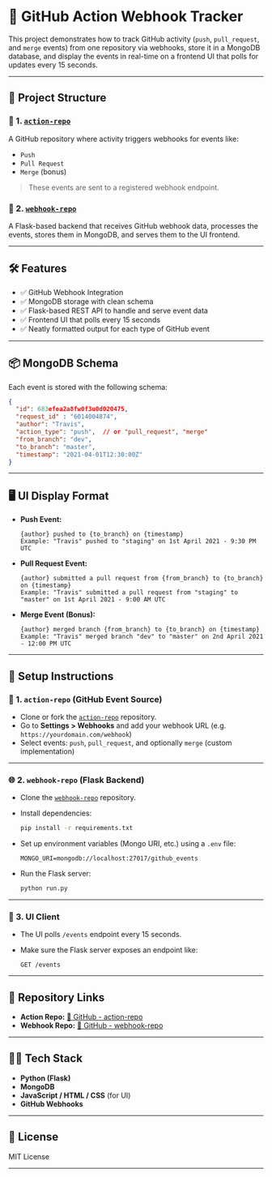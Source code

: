 # 🚀 GitHub Action Webhook Tracker

This project demonstrates how to track GitHub activity (`push`, `pull_request`, and `merge` events) from one repository via webhooks, store it in a MongoDB database, and display the events in real-time on a frontend UI that polls for updates every 15 seconds.

---

## 🧩 Project Structure

### 📁 1. [`action-repo`](https://github.com/shubham3451/action-repo/)

A GitHub repository where activity triggers webhooks for events like:

* `Push`
* `Pull Request`
* `Merge` (bonus)

> These events are sent to a registered webhook endpoint.

### 📁 2. [`webhook-repo`](https://github.com/shubham3451/webhook-repo/)

A Flask-based backend that receives GitHub webhook data, processes the events, stores them in MongoDB, and serves them to the UI frontend.

---

## 🛠️ Features

* ✅ GitHub Webhook Integration
* ✅ MongoDB storage with clean schema
* ✅ Flask-based REST API to handle and serve event data
* ✅ Frontend UI that polls every 15 seconds
* ✅ Neatly formatted output for each type of GitHub event

---

## 📦 MongoDB Schema

Each event is stored with the following schema:

```json
{
  "id": 683efea2a8fw0f3u0d020475,
  "request_id" : "6014004874",
  "author": "Travis",
  "action_type": "push",  // or "pull_request", "merge"
  "from_branch": "dev",
  "to_branch": "master",
  "timestamp": "2021-04-01T12:30:00Z"
}
```

---

## 🖥️ UI Display Format

* **Push Event:**

  ```
  {author} pushed to {to_branch} on {timestamp}
  Example: "Travis" pushed to "staging" on 1st April 2021 - 9:30 PM UTC
  ```

* **Pull Request Event:**

  ```
  {author} submitted a pull request from {from_branch} to {to_branch} on {timestamp}
  Example: "Travis" submitted a pull request from "staging" to "master" on 1st April 2021 - 9:00 AM UTC
  ```

* **Merge Event (Bonus):**

  ```
  {author} merged branch {from_branch} to {to_branch} on {timestamp}
  Example: "Travis" merged branch "dev" to "master" on 2nd April 2021 - 12:00 PM UTC
  ```

---

## 🔧 Setup Instructions

### 🔗 1. `action-repo` (GitHub Event Source)

* Clone or fork the [`action-repo`](https://github.com/shubham3451/action-repo/) repository.
* Go to **Settings > Webhooks** and add your webhook URL (e.g. `https://yourdomain.com/webhook`)
* Select events: `push`, `pull_request`, and optionally `merge` (custom implementation)

---

### 🌐 2. `webhook-repo` (Flask Backend)

* Clone the [`webhook-repo`](https://github.com/shubham3451/webhook-repo/) repository.
* Install dependencies:

  ```bash
  pip install -r requirements.txt
  ```
* Set up environment variables (Mongo URI, etc.) using a `.env` file:

  ```
  MONGO_URI=mongodb://localhost:27017/github_events
  ```
* Run the Flask server:

  ```bash
  python run.py
  ```

---

### 🧪 3. UI Client

* The UI polls `/events` endpoint every 15 seconds.
* Make sure the Flask server exposes an endpoint like:

  ```
  GET /events
  ```

---

## 🔗 Repository Links

* **Action Repo:** [🔗 GitHub - action-repo](https://github.com/shubham3451/action-repo/)
* **Webhook Repo:** [🔗 GitHub - webhook-repo](https://github.com/shubham3451/webhook-repo/)

---

## 🧑‍💻 Tech Stack

* **Python (Flask)**
* **MongoDB**
* **JavaScript / HTML / CSS** (for UI)
* **GitHub Webhooks**

---

## 📄 License

MIT License

---
